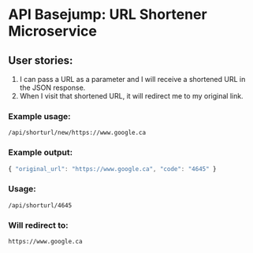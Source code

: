 # API Basejump: URL Shortener Microservice

## User stories:

1. I can pass a URL as a parameter and I will receive a shortened URL in the JSON response.
2. When I visit that shortened URL, it will redirect me to my original link.

### Example usage:
```text
/api/shorturl/new/https://www.google.ca
```

### Example output:
```js
{ "original_url": "https://www.google.ca", "code": "4645" }
```

### Usage:
```text
/api/shorturl/4645
```

### Will redirect to:
```text
https://www.google.ca 
```
